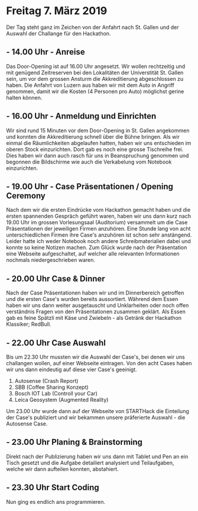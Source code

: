 # Freitag 7. März 2019

Der Tag steht ganz im Zeichen von der Anfahrt nach St. Gallen und der Auswahl der Challange für den Hackathon.  

## - 14.00 Uhr - Anreise

Das Door-Opening ist auf 16.00 Uhr angesetzt. Wir wollen rechtzeitig und mit genügend Zeitreserven bei den Lokalitäten der Universtität St. Gallen sein, um vor dem grossen Ansturm die Akkreditierung abgeschlossen zu haben. Die Anfahrt von Luzern aus haben wir mit dem Auto in Angriff genommen, damit wir die Kosten (4 Personen pro Auto) möglichst gerine halten können. 

## - 16.00 Uhr - Anmeldung und Einrichten

Wir sind rund 15 Minuten vor dem Door-Opening in St. Gallen angekommen und konnten die Akkreditierung schnell über die Bühne bringen. Als wir einmal die Räumlichkeiten abgelaufen hatten, haben wir uns entschieden im oberen Stock einzurichten. Dort gab es noch eine grosse Tischreihe frei. Dies haben wir dann auch rasch für uns in Beanspruchung genommen und begonnen die Bildschirme wie auch die Verkabelung vom Notebook einzurichten.

## - 19.00 Uhr - Case Präsentationen / Opening Ceremony

Nach dem wir die ersten Eindrücke vom Hackathon gemacht haben und die ersten spannenden Gespräch geführt waren, haben wir uns dann kurz nach 19.00 Uhr im grossen Vorlesungsaal (Auditorium) versammelt um die Case Präsentationen der jeweiligen Firmen anzuhören. Eine Stunde lang von acht unterschiedlichen Firmen ihre Case's anzuhören ist schon sehr anstängend. Leider hatte ich weder Notebook noch andere Schreibmaterialien dabei und konnte so keine Notizen machen. Zum Glück wurde nach der Präsentation eine Webseite aufgeschaltet, auf welcher alle relevanten Informationen nochmals niedergeschrieben waren. 

## - 20.00 Uhr Case & Dinner

Nach der Case Präsentationen haben wir und im Dinnerbereich getroffen und die ersten Case's wurden bereits aussortiert. Während dem Essen haben wir uns dann weiter ausgetauscht und Unklarheiten oder noch offen verständnis Fragen von den Präsentationen zusammen geklärt. Als Essen gab es feine Spätzli mit Käse und Zwiebeln - als Getränk der Hackathon Klassiker; RedBull.

## - 22.00 Uhr Case Auswahl

Bis um 22.30 Uhr mussten wir die Auswahl der Case's, bei denen wir uns challangen wollen, auf einer Webseite eintragen. Von den acht Cases haben wir uns dann eindeutig auf diese vier Case's geeinigt.
1. Autosense (Crash Report)
2. SBB (Coffee Sharing Konzept)
3. Bosch IOT Lab (Controll your Car)
4. Leica Geosystem (Augmented Reality)

Um 23.00 Uhr wurde dann auf der Webseite von STARTHack die Einteilung der Case's publiziert und wir bekammen unsere präferierte Auswahl - die Autosense Case.

## - 23.00 Uhr Planing & Brainstorming

Direkt nach der Publizierung haben wir uns dann mit Tablet und Pen an ein Tisch gesetzt und die Aufgabe detailiert analysiert und Teilaufgaben, welche wir dann aufteilen konnten, abstahiert. 

## - 23.30 Uhr Start Coding

Nun ging es endlich ans programmieren.
